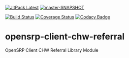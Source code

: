 <!-- JITPACK BADGES:START -->
[![JitPack Latest](https://jitpack.io/v/BlueCodeSystems/opensrp-client-chw-referral.svg)](https://jitpack.io/#BlueCodeSystems/opensrp-client-chw-referral)
[![master-SNAPSHOT](https://jitpack.io/v/BlueCodeSystems/opensrp-client-chw-referral/master-SNAPSHOT.svg)](https://jitpack.io/#BlueCodeSystems/opensrp-client-chw-referral/master-SNAPSHOT)
<!-- JITPACK BADGES:END -->

[![Build Status](https://travis-ci.org/OpenSRP/opensrp-client-chw-referral.svg?branch=master)](https://travis-ci.org/OpenSRP/opensrp-client-chw-referral) [![Coverage Status](https://coveralls.io/repos/github/OpenSRP/opensrp-client-chw-referral/badge.svg?branch=master)](https://coveralls.io/github/OpenSRP/opensrp-client-chw-referral?branch=master)
[![Codacy Badge](https://api.codacy.com/project/badge/Grade/b8b5e3c6e9284bffb993d07b235a8691)](https://www.codacy.com/app/OpenSRP/opensrp-client-chw-referral?utm_source=github.com&amp;utm_medium=referral&amp;utm_content=OpenSRP/opensrp-client-chw-referral&amp;utm_campaign=Badge_Grade)

# opensrp-client-chw-referral
OpenSRP Client CHW Referral Library Module
